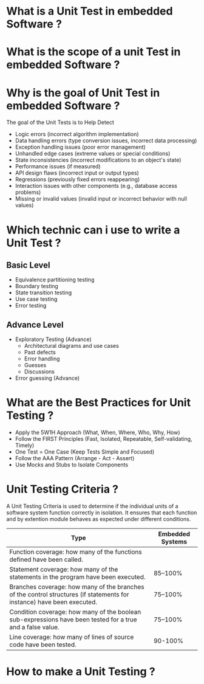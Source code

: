 # What is a Unit Test in embedded Software ?


# What is the scope of a unit Test in embedded Software ?


# Why is the goal of Unit Test in embedded Software ?

The goal of the  Unit Tests is to Help Detect 

- Logic errors (incorrect algorithm implementation)
- Data handling errors (type conversion issues, incorrect data processing)
- Exception handling issues (poor error management)
- Unhandled edge cases (extreme values or special conditions)
- State inconsistencies (incorrect modifications to an object's state)
- Performance issues (if measured)
- API design flaws (incorrect input or output types)
- Regressions (previously fixed errors reappearing)
- Interaction issues with other components (e.g., database access problems)
- Missing or invalid values (invalid input or incorrect behavior with null values)

# Which technic can i use to write a Unit Test  ?

## Basic Level

- Equivalence partitioning testing
- Boundary testing
- State transition testing
- Use case testing
- Error testing

## Advance Level
- Exploratory Testing (Advance)
  * Architectural diagrams and use cases
  * Past defects
  * Error handling
  * Guesses
  * Discussions
- Error guessing (Advance)

# What are the Best Practices for Unit Testing ?

- Apply the 5W1H Approach (What, When, Where, Who, Why, How)
- Follow the FIRST Principles (Fast, Isolated, Repeatable, Self-validating, Timely)
- One Test = One Case (Keep Tests Simple and Focused)
- Follow the AAA Pattern (Arrange - Act - Assert)
- Use Mocks and Stubs to Isolate Components

# Unit Testing Criteria ?

A Unit Testing Criteria is used to determine if the individual units of a software system function correctly in isolation. 
It ensures that each function and by extention module behaves as expected under different conditions.

| Type	| Embedded Systems	|
|------|------------------|
| Function coverage: how many of the functions defined have been called. | |
| Statement coverage: how many of the statements in the program have been executed.	| 85–100%	|
| Branches coverage: how many of the branches of the control structures (if statements for instance) have been executed.	| 75–100%	|
| Condition coverage: how many of the boolean sub-expressions have been tested for a true and a false value.	| 75–100%	|
| Line coverage: how many of lines of source code have been tested.|90-100% | 

# How to make a Unit Testing ?






